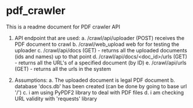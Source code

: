 # pdf_crawler
This is a readme document for PDF crawler API

1. API endpoint that are used:
 a. /crawl/api/uploader (POST) receives the PDF document to crawl
 b. /crawl/web_upload web for for testing the uploader
 c. /crawl/api/docs (GET) - returns all the uploaded documents (ids and names) up to that point
 d. /crawl/api/docs/<doc_id>/urls (GET) - returns all the URL's of a specified document (by ID)
 e. /crawl/api/urls (GET) - returns all the urls in the system


2. Assumptions:
 a. The uploaded document is legal PDF document
 b. database 'docs.db' has been created (can be done by going to base url '/')
 c. i am using PyPDF2 library to deal with PDF files
 d. i am checking URL validity with 'requests' library
